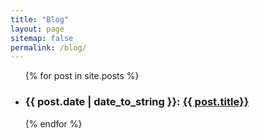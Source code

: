 ```yaml
---
title: "Blog"
layout: page
sitemap: false
permalink: /blog/
---
```


<ul>
  {% for post in site.posts %}
    <li>
      <h3>{{ post.date | date_to_string }}: <a href="{{ site.url }}{{ site.baseurl }}{{ post.url }}">{{ post.title}}</a></h3>
    </li>
  {% endfor %}
</ul>
